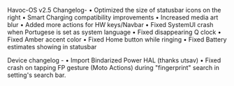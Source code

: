 Havoc-OS v2.5 Changelog- 
• Optimized the size of statusbar icons on the right
• Smart Charging compatibility improvements
• Increased media art blur
• Added more actions for HW keys/Navbar
• Fixed SystemUI crash when Portugese is set as system language
• Fixed disappearing Q clock
• Fixed Amber accent color
• Fixed Home button while ringing
• Fixed Battery estimates showing in statusbar

 Device changelog - 
• Import Bindarized Power HAL (thanks utsav)
• Fixed crash on tapping FP gesture (Moto Actions)  during "fingerprint" search in setting's search bar.
